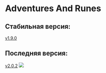 # Adventures And Runes
## Стабильная версия:
[v1.9.0](https://github.com/Agzam4/AdventuresAndRunes/blob/main/Adventures%20%26%20Runes%20v1.9.0.jar)

## Последняя версия:
[v2.0.2](https://github.com/Agzam4/AdventuresAndRunes/blob/main/Adventures%20%26%20Runes%20v2.0.2.jar)
![](https://repository-images.githubusercontent.com/340653379/fec56b80-9e2d-11eb-9154-5309d6cb817e)
